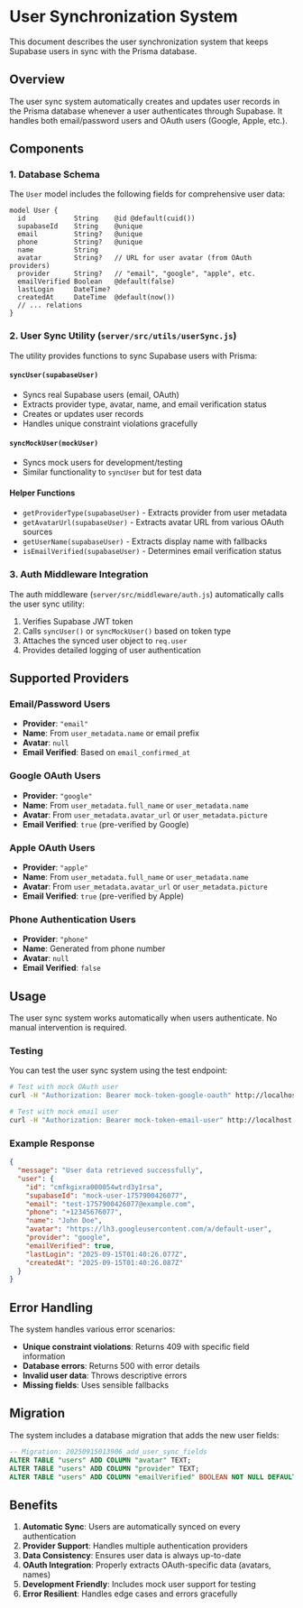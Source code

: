 # User Synchronization System

This document describes the user synchronization system that keeps Supabase users in sync with the Prisma database.

## Overview

The user sync system automatically creates and updates user records in the Prisma database whenever a user authenticates through Supabase. It handles both email/password users and OAuth users (Google, Apple, etc.).

## Components

### 1. Database Schema

The `User` model includes the following fields for comprehensive user data:

```prisma
model User {
  id            String    @id @default(cuid())
  supabaseId    String    @unique
  email         String?   @unique
  phone         String?   @unique
  name          String
  avatar        String?   // URL for user avatar (from OAuth providers)
  provider      String?   // "email", "google", "apple", etc.
  emailVerified Boolean   @default(false)
  lastLogin     DateTime?
  createdAt     DateTime  @default(now())
  // ... relations
}
```

### 2. User Sync Utility (`server/src/utils/userSync.js`)

The utility provides functions to sync Supabase users with Prisma:

#### `syncUser(supabaseUser)`
- Syncs real Supabase users (email, OAuth)
- Extracts provider type, avatar, name, and email verification status
- Creates or updates user records
- Handles unique constraint violations gracefully

#### `syncMockUser(mockUser)`
- Syncs mock users for development/testing
- Similar functionality to `syncUser` but for test data

#### Helper Functions
- `getProviderType(supabaseUser)` - Extracts provider from user metadata
- `getAvatarUrl(supabaseUser)` - Extracts avatar URL from various OAuth sources
- `getUserName(supabaseUser)` - Extracts display name with fallbacks
- `isEmailVerified(supabaseUser)` - Determines email verification status

### 3. Auth Middleware Integration

The auth middleware (`server/src/middleware/auth.js`) automatically calls the user sync utility:

1. Verifies Supabase JWT token
2. Calls `syncUser()` or `syncMockUser()` based on token type
3. Attaches the synced user object to `req.user`
4. Provides detailed logging of user authentication

## Supported Providers

### Email/Password Users
- **Provider**: `"email"`
- **Name**: From `user_metadata.name` or email prefix
- **Avatar**: `null`
- **Email Verified**: Based on `email_confirmed_at`

### Google OAuth Users
- **Provider**: `"google"`
- **Name**: From `user_metadata.full_name` or `user_metadata.name`
- **Avatar**: From `user_metadata.avatar_url` or `user_metadata.picture`
- **Email Verified**: `true` (pre-verified by Google)

### Apple OAuth Users
- **Provider**: `"apple"`
- **Name**: From `user_metadata.full_name` or `user_metadata.name`
- **Avatar**: From `user_metadata.avatar_url` or `user_metadata.picture`
- **Email Verified**: `true` (pre-verified by Apple)

### Phone Authentication Users
- **Provider**: `"phone"`
- **Name**: Generated from phone number
- **Avatar**: `null`
- **Email Verified**: `false`

## Usage

The user sync system works automatically when users authenticate. No manual intervention is required.

### Testing

You can test the user sync system using the test endpoint:

```bash
# Test with mock OAuth user
curl -H "Authorization: Bearer mock-token-google-oauth" http://localhost:3001/api/test/user

# Test with mock email user
curl -H "Authorization: Bearer mock-token-email-user" http://localhost:3001/api/test/user
```

### Example Response

```json
{
  "message": "User data retrieved successfully",
  "user": {
    "id": "cmfkgixra000054wtrd3y1rsa",
    "supabaseId": "mock-user-1757900426077",
    "email": "test-1757900426077@example.com",
    "phone": "+12345676077",
    "name": "John Doe",
    "avatar": "https://lh3.googleusercontent.com/a/default-user",
    "provider": "google",
    "emailVerified": true,
    "lastLogin": "2025-09-15T01:40:26.077Z",
    "createdAt": "2025-09-15T01:40:26.087Z"
  }
}
```

## Error Handling

The system handles various error scenarios:

- **Unique constraint violations**: Returns 409 with specific field information
- **Database errors**: Returns 500 with error details
- **Invalid user data**: Throws descriptive errors
- **Missing fields**: Uses sensible fallbacks

## Migration

The system includes a database migration that adds the new user fields:

```sql
-- Migration: 20250915013906_add_user_sync_fields
ALTER TABLE "users" ADD COLUMN "avatar" TEXT;
ALTER TABLE "users" ADD COLUMN "provider" TEXT;
ALTER TABLE "users" ADD COLUMN "emailVerified" BOOLEAN NOT NULL DEFAULT false;
```

## Benefits

1. **Automatic Sync**: Users are automatically synced on every authentication
2. **Provider Support**: Handles multiple authentication providers
3. **Data Consistency**: Ensures user data is always up-to-date
4. **OAuth Integration**: Properly extracts OAuth-specific data (avatars, names)
5. **Development Friendly**: Includes mock user support for testing
6. **Error Resilient**: Handles edge cases and errors gracefully
